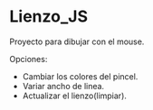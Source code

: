 # Lienzo_JS

Proyecto para dibujar con el mouse.

Opciones:
 - Cambiar los colores del pincel.
 - Variar ancho de linea.
 - Actualizar el lienzo(limpiar).
